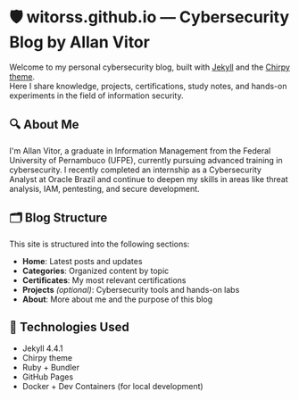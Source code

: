 # 🛡️ witorss.github.io — Cybersecurity Blog by Allan Vitor

Welcome to my personal cybersecurity blog, built with [Jekyll](https://jekyllrb.com/) and the [Chirpy theme](https://github.com/cotes2020/jekyll-theme-chirpy).  
Here I share knowledge, projects, certifications, study notes, and hands-on experiments in the field of information security.

## 🔍 About Me

I'm Allan Vitor, a graduate in Information Management from the Federal University of Pernambuco (UFPE), currently pursuing advanced training in cybersecurity. I recently completed an internship as a Cybersecurity Analyst at Oracle Brazil and continue to deepen my skills in areas like threat analysis, IAM, pentesting, and secure development.

## 🗂️ Blog Structure

This site is structured into the following sections:

- **Home**: Latest posts and updates
- **Categories**: Organized content by topic
- **Certificates**: My most relevant certifications
- **Projects** *(optional)*: Cybersecurity tools and hands-on labs
- **About**: More about me and the purpose of this blog

## 🚀 Technologies Used

- Jekyll 4.4.1
- Chirpy theme
- Ruby + Bundler
- GitHub Pages
- Docker + Dev Containers (for local development)

